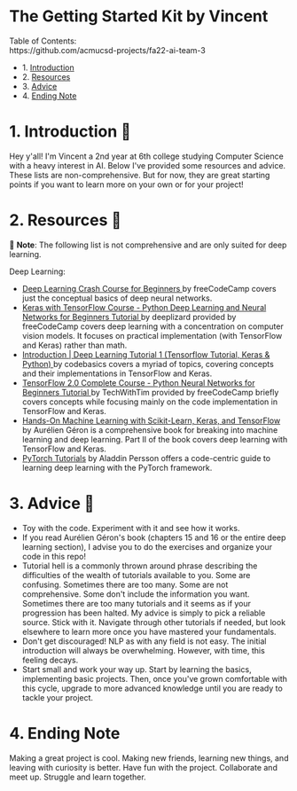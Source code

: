 # The Getting Started Kit by Vincent

<div class="alert alert-block alert-info">
Table of Contents: <br>
    https://github.com/acmucsd-projects/fa22-ai-team-3
<ul>
    <li>1. <a href="https://github.com/acmucsd-projects/fa22-ai-team-3/blob/main/resources.md#1-introduction-">Introduction</a></li>
    <li>2. <a href="https://github.com/acmucsd-projects/fa22-ai-team-3/blob/main/resources.md#2-resources-">Resources</a></li>
    <li>3. <a href="https://github.com/acmucsd-projects/fa22-ai-team-3/blob/main/resources.md#3-advice-">Advice</a></li>
    <li>4. <a href="https://github.com/acmucsd-projects/fa22-ai-team-3/blob/main/resources.md#4-ending-note-">Ending Note</a></li>
</ul>
</div>

# 1. Introduction 👋

Hey y'all! I'm Vincent a 2nd year at 6th college studying Computer Science with a heavy interest in AI. Below I've provided some resources and advice. These lists
are non-comprehensive. But for now, they are great starting points if you want to learn more on your own or for your project!

# 2. Resources 📘

📌 __Note__: The following list is not comprehensive and are only suited for deep learning.

Deep Learning:

- [Deep Learning Crash Course for Beginners
](https://www.youtube.com/watch?v=VyWAvY2CF9c) by freeCodeCamp covers just the conceptual basics of deep neural networks.
- [Keras with TensorFlow Course - Python Deep Learning and Neural Networks for Beginners Tutorial
](https://www.youtube.com/watch?v=qFJeN9V1ZsI&t=3811s) by deeplizard provided by freeCodeCamp covers deep learning with a concentration on computer vision models. It focuses on practical implementation (with TensorFlow and Keras) rather than math.
- [Introduction | Deep Learning Tutorial 1 (Tensorflow Tutorial, Keras & Python)
](https://www.youtube.com/watch?v=Mubj_fqiAv8&list=PLeo1K3hjS3uu7CxAacxVndI4bE_o3BDtO) by codebasics covers a myriad of topics, covering concepts and their implementations in TensorFlow and Keras.
- [TensorFlow 2.0 Complete Course - Python Neural Networks for Beginners Tutorial
](https://www.youtube.com/watch?v=tPYj3fFJGjk&t=21s) by TechWithTim provided by freeCodeCamp briefly covers concepts while focusing mainly on the code implementation in TensorFlow and Keras.
- [Hands-On Machine Learning with Scikit-Learn, Keras, and TensorFlow](https://drive.google.com/drive/folders/1Cf4wpLLBomt-V6HDScNnOYLDfarcjjyZ) by Aurélien Géron is a comprehensive book for breaking into machine learning and deep learning. Part II of the book covers deep learning with TensorFlow and Keras.
- [PyTorch Tutorials](https://www.youtube.com/watch?v=2S1dgHpqCdk&list=PLhhyoLH6IjfxeoooqP9rhU3HJIAVAJ3Vz) by Aladdin Persson offers a code-centric guide to learning deep learning with the PyTorch framework.

# 3. Advice 🤔

- Toy with the code. Experiment with it and see how it works.
- If you read Aurélien Géron's book (chapters 15 and 16 or the entire deep learning section), I advise you to do the exercises and organize your code in this repo!
- Tutorial hell is a commonly thrown around phrase describing the difficulties of the wealth of tutorials available to you. Some are confusing. Sometimes there are too many. Some are not comprehensive. Some don't include the information you want. Sometimes there are too many tutorials and it seems as if your progression has been halted. My advice is simply to pick a reliable source. Stick with it. Navigate through other tutorials if needed, but look elsewhere to learn more once you have mastered your fundamentals.
- Don't get discouraged! NLP as with any field is not easy. The initial introduction will always be overwhelming. However, with time, this feeling decays. 
- Start small and work your way up. Start by learning the basics, implementing basic projects. Then, once you've grown comfortable with this cycle, upgrade to more advanced knowledge until you are ready to tackle your project. 

# 4. Ending Note

Making a great project is cool. Making new friends, learning new things, and leaving with curiosity is better. Have fun with the project. Collaborate and meet up. Struggle and learn together.


